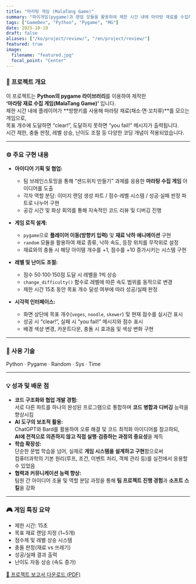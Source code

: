 ```yaml
---
title: "마라탕 게임 (MalaTang Game)"
summary: "파이게임(pygame)과 랜덤 모듈을 활용하여 제한 시간 내에 마라탕 재료를 수집하는 게임으로, 난이도 상승과 충돌 판정 시스템을 구현한 팀 프로젝트입니다."
tags: ["GameDev", "Python", "Pygame", "MG"]
date: 2025-10-19
draft: false
aliases: ["/ko/project/review/", "/en/project/review/"]
featured: true
image:
  filename: "featured.jpg"
  focal_point: "Center"
---
```


### 🧠 프로젝트 개요  
이 프로젝트는 **Python의 pygame 라이브러리**를 이용하여 제작한  
**‘마라탕 재료 수집 게임(MalaTang Game)’** 입니다.  
제한 시간 내에 플레이어가 **방향키를 사용해 마라탕 재료(채소·면·꼬치류)**를 모으는 게임으로,  
목표 개수에 도달하면 “clear!”, 도달하지 못하면 “you fail!” 메시지가 출력됩니다.  
시간 제한, 충돌 판정, 레벨 상승, 난이도 조절 등 다양한 코딩 개념이 적용되었습니다.

---

### ⚙️ 주요 구현 내용  
- **아이디어 기획 및 협업:**  
  - 팀 브레인스토밍을 통해 “샌드위치 만들기” 과제를 응용한 **마라탕 수집 게임** 아이디어를 도출  
  - 각자 역할 분담: 이미지 랜덤 생성 파트 / 점수·레벨 시스템 / 성공·실패 판정 파트로 나누어 구현  
  - 공강 시간 및 화상 회의를 통해 지속적인 코드 리뷰 및 디버깅 진행  

- **게임 로직 설계:**  
  - `pygame`으로 **플레이어 이동(방향키 입력)** 및 **재료 낙하 애니메이션** 구현  
  - `random` 모듈을 활용하여 재료 종류, 낙하 속도, 등장 위치를 무작위로 설정  
  - 재료와의 충돌 시 해당 아이템 개수를 +1, 점수를 +10 증가시키는 시스템 구현  

- **레벨 및 난이도 조절:**  
  - 점수 50·100·150점 도달 시 레벨을 1씩 상승  
  - `change_difficulty()` 함수로 레벨에 따른 속도 범위를 동적으로 변경  
  - 제한 시간 15초 동안 목표 개수 달성 여부에 따라 성공/실패 판정  

- **시각적 인터페이스:**  
  - 화면 상단에 목표 개수(`veges`, `noodle`, `skewer`) 및 현재 점수를 실시간 표시  
  - 성공 시 “clear!”, 실패 시 “you fail!” 메시지와 점수 표시  
  - 배경 색상 변경, 카운트다운, 충돌 시 효과음 및 색상 변화 구현  

---

### 🧩 사용 기술  
Python · Pygame · Random · Sys · Time  

---

### 💡 성과 및 배운 점  
- **코드 구조화와 협업 개발 경험:**  
  서로 다른 파트를 하나의 완성된 프로그램으로 통합하며 **코드 병합과 디버깅** 능력을 향상시킴  
- **AI 도구의 보조적 활용:**  
  ChatGPT와 Bard를 활용하여 오류 해결 및 코드 최적화 아이디어를 참고하되,  
  **AI에 전적으로 의존하지 않고 직접 실행·검증하는 과정의 중요성**을 체득  
- **학습 확장성:**  
  단순한 문법 학습을 넘어, 실제로 **게임 시스템을 설계하고 구현**함으로써  
  컴퓨터과학의 기본 원리(루프, 조건, 이벤트 처리, 객체 관리 등)를 실전에서 응용할 수 있었음  
- **협력과 커뮤니케이션 능력 향상:**  
  팀원 간 아이디어 조율 및 역할 분담 과정을 통해 **팀 프로젝트 진행 경험**과 **소프트 스킬**을 강화  

---

### 🎮 게임 특징 요약  
- 제한 시간: 15초  
- 목표 재료 랜덤 지정 (1~5개)  
- 점수제 및 레벨 상승 시스템  
- 충돌 판정(재료 vs 쓰레기)  
- 성공/실패 결과 출력  
- 난이도 자동 상승 (속도 증가)  

[📄 프로젝트 보고서 다운로드 (PDF)](/files/hw1.pdf)